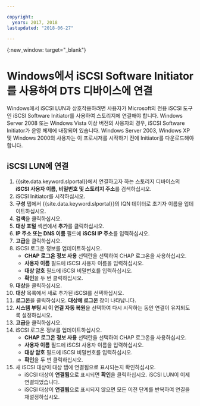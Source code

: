 ```yaml
---

copyright:
  years: 2017, 2018
lastupdated: "2018-06-27"

---
```

{:new_window: target="_blank"}

# Windows에서 iSCSI Software Initiator를 사용하여 DTS 디바이스에 연결

Windows에서 iSCSI LUN과 상호작용하려면 사용자가 Microsoft의 전용 iSCSI 도구인 iSCSI Software Initiator를 사용하여 스토리지에 연결해야 합니다. Windows Server 2008 또는 Windows Vista 이상 버전의 사용자의 경우, iSCSI Software Initiator가 운영 체제에 내장되어 있습니다. Windows Server 2003, Windows XP 및 Windows 2000의 사용자는 이 프로시저를 시작하기 전에 Initiator를 다운로드해야 합니다.

## iSCSI LUN에 연결

1. {{site.data.keyword.slportal}}에서 연결하고자 하는 스토리지 디바이스의 **iSCSI 사용자 이름, 비밀번호 및 스토리지 주소**를 검색하십시오.
2. iSCSI Initiator를 시작하십시오.
3. **구성** 탭에서 {{site.data.keyword.slportal}}의 IQN 데이터로 초기자 이름을 업데이트하십시오.
4. **검색**을 클릭하십시오.
5. **대상 포털** 섹션에서 **추가**를 클릭하십시오.
6. **IP 주소 또는 DNS 이름** 필드에 **iSCSI IP 주소**를 입력하십시오.
7. **고급**을 클릭하십시오.
8. iSCSI 로그온 정보를 업데이트하십시오.
   - **CHAP 로그온 정보 사용** 선택란을 선택하여 CHAP 로그온을 사용하십시오.
   - **사용자 이름** 필드에 iSCSI 사용자 이름을 입력하십시오.
   - **대상 암호** 필드에 iSCSI 비밀번호를 입력하십시오.
   - **확인**을 두 번 클릭하십시오.
9. **대상**을 클릭하십시오.
10. **대상** 목록에서 새로 추가된 iSCSI를 선택하십시오.
11. **로그온**을 클릭하십시오. **대상에 로그온** 창이 나타납니다.
12. **시스템 부팅 시 이 연결 자동 복원**을 선택하여 다시 시작하는 동안 연결이 유지되도록 설정하십시오.
13. **고급**을 클릭하십시오.
14. iSCSI 로그온 정보를 업데이트하십시오.
    - **CHAP 로그온 정보 사용** 선택란을 선택하여 CHAP 로그온을 사용하십시오.
    - **사용자 이름** 필드에 iSCSI 사용자 이름을 입력하십시오.
    - **대상 암호** 필드에 iSCSI 비밀번호를 입력하십시오.
    - **확인**을 두 번 클릭하십시오.
15. 새 iSCSI 대상이 대상 탭에 연결됨으로 표시되는지 확인하십시오.
    - iSCSI 대상이 **연결됨**으로 표시되면 **확인**을 클릭하십시오. iSCSI LUN이 이제 연결되었습니다.
    - iSCSI 대상이 **연결됨**으로 표시되지 않으면 모든 이전 단계를 반복하여 연결을 재설정하십시오.
